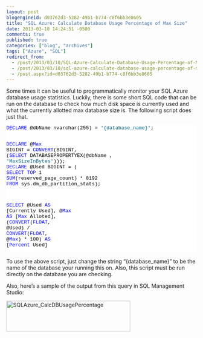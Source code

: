 ```yaml
---
layout: post
blogengineid: d03762d3-5282-49b1-b774-c8f6bb3e8605
title: "SQL Azure: Calculate Database Usage Percentage of Max Size"
date: 2013-03-10 14:24:51 -0500
comments: true
published: true
categories: ["blog", "archives"]
tags: ["Azure", "SQL"]
redirect_from: 
  - /post/2013/03/10/SQL-Azure-Calculate-Database-Usage-Percentage-of-Max-Size
  - /post/2013/03/10/sql-azure-calculate-database-usage-percentage-of-max-size
  - /post.aspx?id=d03762d3-5282-49b1-b774-c8f6bb3e8605
---
```

<!-- more -->
<p>Some times it can be useful to programmatically monitor your SQL Azure database usage statistics. Luckily, there is some short SQL code that can be run on the database to check how much disk space is currently used and what the currently allotted max database size is. The following script does just that.</p>  <pre class="csharpcode"><span class="kwrd">DECLARE</span> @dbName nvarchar(255) = <span class="str">'{database_name}'</span>;

<span class="kwrd">DECLARE</span> @<span class="kwrd">Max</span> BIGINT = <span class="kwrd">CONVERT</span>(BIGINT,
    (<span class="kwrd">SELECT</span> DATABASEPROPERTYEX(@dbName , <span class="str">'MaxSizeInBytes'</span>)));
<span class="kwrd">DECLARE</span> @Used BIGINT = (
    <span class="kwrd">SELECT</span> <span class="kwrd">TOP</span> 1 <span class="kwrd">SUM</span>(reserved_page_count) * 8192
    <span class="kwrd">FROM</span> sys.dm_db_partition_stats);

<span class="kwrd">SELECT</span> @Used <span class="kwrd">AS</span> [Currently Used],
       @<span class="kwrd">Max</span> <span class="kwrd">AS</span> [<span class="kwrd">Max</span> Alloted],
       (<span class="kwrd">CONVERT</span>(<span class="kwrd">FLOAT</span>, @Used) / <span class="kwrd">CONVERT</span>(<span class="kwrd">FLOAT</span>, @<span class="kwrd">Max</span>) * 100) <span class="kwrd">AS</span> [<span class="kwrd">Percent</span> Used]</pre>

<p><style type="text/css">
.csharpcode, .csharpcode pre
{
	font-size: small;
	color: black;
	font-family: consolas, "Courier New", courier, monospace;
	background-color: #ffffff;
	/*white-space: pre;*/
}
.csharpcode pre { margin: 0em; }
.csharpcode .rem { color: #008000; }
.csharpcode .kwrd { color: #0000ff; }
.csharpcode .str { color: #006080; }
.csharpcode .op { color: #0000c0; }
.csharpcode .preproc { color: #cc6633; }
.csharpcode .asp { background-color: #ffff00; }
.csharpcode .html { color: #800000; }
.csharpcode .attr { color: #ff0000; }
.csharpcode .alt 
{
	background-color: #f4f4f4;
	width: 100%;
	margin: 0em;
}
.csharpcode .lnum { color: #606060; }</style></p>

<p>To use the above script, just change the string “{database_name}” to be the name of the database your running this on. Also, this script must be run directly on the database you are checking.</p>

<p>Also, here’s a sample of the output from this query in SQL Management Studio:</p>

<p><a href="/images/postsSQLAzure_CalcDBUsagePercentage.png"><img title="SQLAzure_CalcDBUsagePercentage" style="border-top: 0px; border-right: 0px; background-image: none; border-bottom: 0px; padding-top: 0px; padding-left: 0px; border-left: 0px; display: inline; padding-right: 0px" border="0" alt="SQLAzure_CalcDBUsagePercentage" src="/images/postsSQLAzure_CalcDBUsagePercentage_thumb.png" width="328" height="81" /></a></p>
